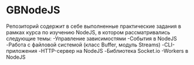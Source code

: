 # GBNodeJS

Репозиторий содержит в себе выполненные практические задания в рамках курса по изучению NodeJS, в котором рассматривались следующие темы:
-Управление зависимостями
-События в NodeJS
-Работа с файловой системой (класс Buffer, модуль Streams)
-CLI-приложения
-HTTP-сервер на NodeJS
-Библиотека Socket.io
-Workers в NodeJS
